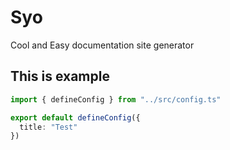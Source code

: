 # Syo

Cool and Easy documentation site generator

## This is example

```ts twoslash
import { defineConfig } from "../src/config.ts"

export default defineConfig({
  title: "Test"
})
```
